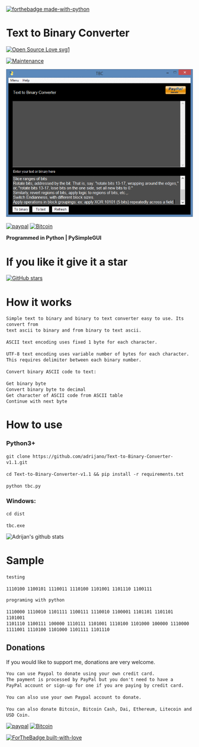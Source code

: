 [![forthebadge made-with-python](http://ForTheBadge.com/images/badges/made-with-python.svg)](https://www.python.org/)

# Text to Binary Converter

[![Open Source Love svg1](https://badges.frapsoft.com/os/v1/open-source.svg?v=103)](https://github.com/adrijano/Text-to-Binary-Converter-v1.1/)

[![Maintenance](https://img.shields.io/badge/Maintained%3F-yes-green.svg)](https://github.com/adrijano/Text-to-Binary-Converter-v1.1/graphs/commit-activity)

![STB](txt.gif)

[![paypal](https://svgshare.com/i/Q0_.svg)](https://www.paypal.com/donate/?cmd=_s-xclick&hosted_button_id=PFB6A6HLAQHC2&source=url)  [![Bitcoin](https://svgshare.com/i/PzX.svg)](https://commerce.coinbase.com/checkout/149a6235-ec7e-4d3b-a1ae-b08c4f08b4f6)

**Programmed in Python | PySimpleGUI**

# If you like it give it a star

[![GitHub stars](https://img.shields.io/github/stars/adrijano/Text-to-Binary-Converter-v1.1.svg?style=social&label=Star&maxAge=0)](https://github.com/adrijano/Text-to-Binary-Converter-v1.1)


# How it works
```
Simple text to binary and binary to text converter easy to use. Its convert from
text ascii to binary and from binary to text ascii.

ASCII text encoding uses fixed 1 byte for each character.

UTF-8 text encoding uses variable number of bytes for each character. This requires delimiter between each binary number.

Convert binary ASCII code to text:

Get binary byte
Convert binary byte to decimal
Get character of ASCII code from ASCII table
Continue with next byte
```


# How to use

### Python3+
```
git clone https://github.com/adrijano/Text-to-Binary-Converter-v1.1.git

cd Text-to-Binary-Converter-v1.1 && pip install -r requirements.txt

python tbc.py
```

### Windows:
```
cd dist

tbc.exe
```
![Adrijan's github stats](https://github-readme-stats.vercel.app/api?username=adrijano&show_icons=true)


# Sample 
```
testing

1110100 1100101 1110011 1110100 1101001 1101110 1100111
```

```
programing with python

1110000 1110010 1101111 1100111 1110010 1100001 1101101 1101101 1101001 
1101110 1100111 100000 1110111 1101001 1110100 1101000 100000 1110000 
1111001 1110100 1101000 1101111 1101110
```

## Donations
If you would like to support me, donations are very welcome.

```
You can use Paypal to donate using your own credit card. 
The payment is processed by PayPal but you don't need to have a
PayPal account or sign-up for one if you are paying by credit card.

You can also use your own Paypal account to donate.

You can also donate Bitcoin, Bitcoin Cash, Dai, Ethereum, Litecoin and USD Coin.
```
[![paypal](https://svgshare.com/i/Q0_.svg)](https://www.paypal.com/donate/?cmd=_s-xclick&hosted_button_id=PFB6A6HLAQHC2&source=url)  [![Bitcoin](https://svgshare.com/i/PzX.svg)](https://commerce.coinbase.com/checkout/149a6235-ec7e-4d3b-a1ae-b08c4f08b4f6)

[![ForTheBadge built-with-love](http://ForTheBadge.com/images/badges/built-with-love.svg)](https://github.com/adrijano/Text-to-Binary-Converter-v1.1)


